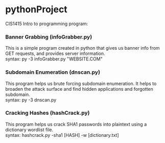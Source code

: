 # pythonProject
CIS1415 Intro to programming
program: 

<h3>Banner Grabbing (infoGrabber.py)</h3>
This is a simple program created in python that gives us banner info from GET requests, and provides server information.
<br>syntax:
py -3 infoGrabber.py "WEBSITE.COM"

<h3>Subdomain Enumeration (dnscan.py)</h3>
This program helps us brute forcing subdomain enumeration. It helps to broaden the attack surface and find hidden applications and forgotten subdomain.
<br>syntax:
py -3 dnscan.py <url>

<h3>Cracking Hashes (hashCrack.py)</h3>
This program helps us crack SHA1 passwords into plaintext using a dictionary wordlist file.
<br>syntax:  
hashcrack.py -sha1 [HASH] -w [dictionary.txt]
